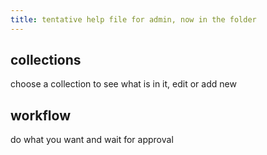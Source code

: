 ```yaml
---
title: tentative help file for admin, now in the folder
---
```


## collections

choose a collection to see what is in it, edit or add new

## workflow

do what you want and wait for approval